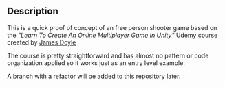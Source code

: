 ## Description

This is a quick proof of concept of an free person shooter game based on the *"Learn To Create An Online Multiplayer Game In Unity"* Udemy course created by [James Doyle]([/guides/content/editing-an-existing-page](https://www.udemy.com/user/james-doyle-4/))

The course is pretty straightforward and has almost no pattern or code organization applied so it works just as an entry level example.

A branch with a refactor will be added to this repository later.
